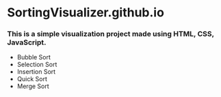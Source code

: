 # SortingVisualizer.github.io

### This is a simple visualization project made using HTML, CSS, JavaScript. 
- Bubble Sort 
- Selection Sort
- Insertion Sort
- Quick Sort
- Merge Sort

